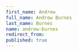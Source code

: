 ```yaml
---
first_name: Andrew
full_name: Andrew Burnes
last_name: Burnes
name: andrew-burnes
redirect_from:
published: true
---
```

